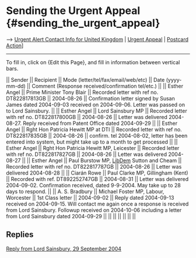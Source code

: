 # Sending the Urgent Appeal {#sending_the_urgent_appeal}

\--\> [ Urgent Alert Contact Info for United
Kingdom]([LtrConsRecvUk0406En "wikilink") \| [ Urgent
Appeal](LtrConsSend0406En "wikilink") \| [ Postcard
Action](Postkard0407En "wikilink")\]

------------------------------------------------------------------------

To fill in, click on {Edit this Page}, and fill in information between
vertical bars.

\|\| Sender \|\| Recipient \|\| Mode (letter/tel/fax/email/web/etc) \|\|
Date (yyyy-mm-dd) \|\| Comment (Response received/confirmation tel/etc.)
\|\| \|\| Esther Angel \|\| Prime Minister Tony Blair \|\| Recorded
letter with ref no. DT822817813GB \|\| 2004-08-26 \|\| Confirmation
letter signed by Susan James dated 2004-09-03 received on 2004-09-06.
Letter was passed on to Lord Sainsbury. \|\| \|\| Esther Angel \|\| Lord
Sainsbury MP \|\| Recorded letter with ref no. DT822817800GB \|\|
2004-08-26 \|\| Letter was delivered 2004-08-27. Reply received from
Patent Office dated 2004-09-29 \|\| \|\| Esther Angel \|\| Rght Hon
Patricia Hewitt MP at DTI \|\| Recorded letter with ref no.
DT822817835GB \|\| 2004-08-26 \|\| confirm. tel 2004-08-02, letter has
been entered into system, but might take up to a month to get processed
\|\| \|\| Esther Angel \|\| Rght Hon Patricia Hewitt MP, Leicester \|\|
Recorded letter with ref no. DT822817827GB \|\| 2004-08-26 \|\| Letter
was delivered 2004-08-27 \|\| \|\| Esther Angel \|\| Paul Burstow MP,
[LibDem](LibDem "wikilink") Sutton and Cheam \|\| Recorded letter with
ref no. DT822817787GB \|\| 2004-08-26 \|\| Letter was delivered
2004-08-28 \|\| \|\| Ciarán Rowe \|\| Paul Clarke MP, Gillingham (Kent)
\|\| Recorded with ref. DT892252747GB \|\| 2004-08-31 \|\| Letter was
delivered 2004-09-02. Confirmation received, dated 9-9-2004. May take up
to 28 days to respond. \|\| \|\| A. S. Bradbury \|\| Michael Foster MP,
Labour, Worcester \|\| 1st Class letter \|\| 2004-09-02 \|\| Reply dated
2004-09-13 received on 2004-09-15. Will contact me again once a response
is received from Lord Sainsbury. Followup received on 2004-10-06
including a letter from Lord Sainsbury dated 2004-09-29 \|\| \|\| \|\|
\|\| \|\| \|\| \|\|

## Replies

[ Reply from Lord Sainsbury, 29 September
2004](Sainsbury0409En "wikilink")
